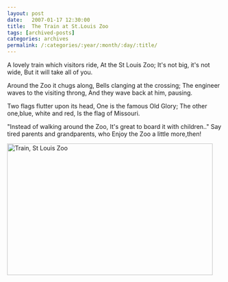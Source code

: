 ```yaml
---
layout: post
date:	2007-01-17 12:30:00
title:  The Train at St.Louis Zoo
tags: [archived-posts]
categories: archives
permalink: /:categories/:year/:month/:day/:title/
---
```

A lovely train which visitors ride,
At the St Louis Zoo;
It's not big, it's not wide,
But it will take all of you.

Around the Zoo it chugs along,
Bells clanging at the crossing;
The engineer waves to the visiting throng,
And they wave back at him, pausing.

Two flags flutter upon its head,
One is the famous Old Glory;
The other one,blue, white and red,
Is the flag of Missouri.

"Instead of walking around the Zoo,
It's great to board it with children.."
Say tired parents and grandparents, who
Enjoy the Zoo a little more,then!


<a href="http://www.flickr.com/photos/35949311@N00/353219077/" title="Photo Sharing"><img src="http://farm1.static.flickr.com/150/353219077_a0d538b188.jpg" width="480" height="307" alt="Train, St Louis Zoo" /></a>
